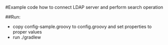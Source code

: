 #Example code how to connect LDAP server and perform search operation
 
##Run:
 * copy config-sample.groovy to config.groovy and set properties to proper values
 * run ./gradlew